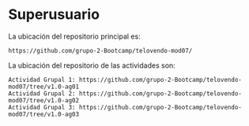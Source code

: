 # Superusuario

La ubicación del repositorio principal es:

    https://github.com/grupo-2-Bootcamp/telovendo-mod07/

La ubicación del repositorio de las actividades son:

    Actividad Grupal 1: https://github.com/grupo-2-Bootcamp/telovendo-mod07/tree/v1.0-ag01
    Actividad Grupal 2: https://github.com/grupo-2-Bootcamp/telovendo-mod07/tree/v1.0-ag02
    Actividad Grupal 3: https://github.com/grupo-2-Bootcamp/telovendo-mod07/tree/v1.0-ag03